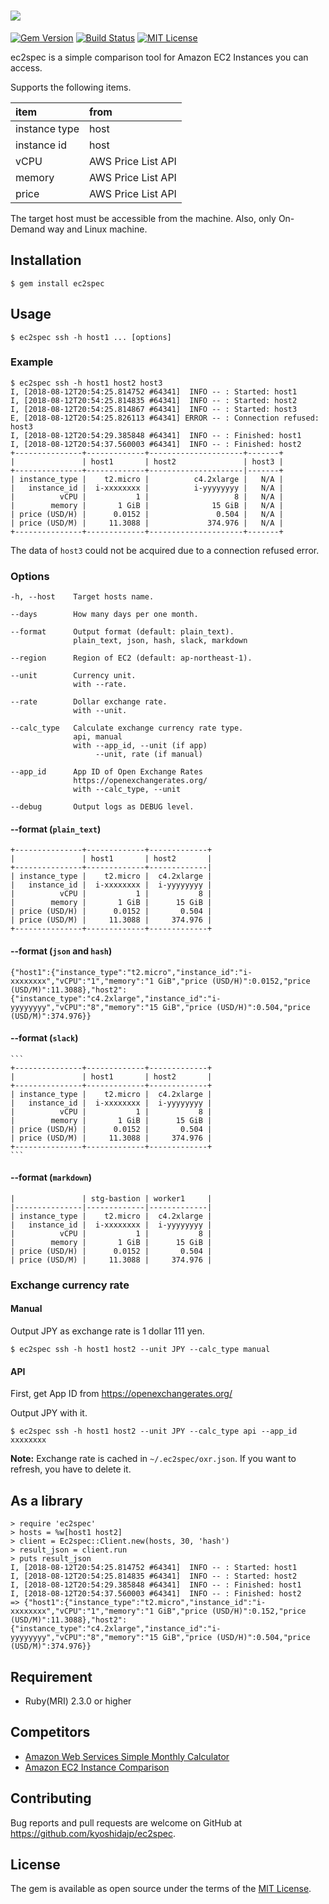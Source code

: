 # [![](https://user-images.githubusercontent.com/3317191/44626545-42a39380-a959-11e8-96a4-de3b0ea3e96f.png)](https://github.com/kyoshidajp/ec2spec)

[![Gem Version](https://badge.fury.io/rb/ec2spec.svg)](https://badge.fury.io/rb/ec2spec)
[![Build Status](https://travis-ci.org/kyoshidajp/ec2spec.svg?branch=master)](https://travis-ci.org/kyoshidajp/ec2spec)
[![MIT License](http://img.shields.io/badge/license-MIT-blue.svg?style=flat-square)][license]

[license]: https://github.com/kyoshidajp/ec2spec/blob/master/LICENSE

ec2spec is a simple comparison tool for Amazon EC2 Instances you can access.

Supports the following items.

| item     | from    |
| :------- | :------ |
| instance type | host |
| instance id | host |
| vCPU | AWS Price List API |
| memory | AWS Price List API |
| price | AWS Price List API |

The target host must be accessible from the machine. Also, only On-Demand way and Linux machine.

## Installation

```
$ gem install ec2spec
```

## Usage

```
$ ec2spec ssh -h host1 ... [options]
```

### Example

```
$ ec2spec ssh -h host1 host2 host3
I, [2018-08-12T20:54:25.814752 #64341]  INFO -- : Started: host1
I, [2018-08-12T20:54:25.814835 #64341]  INFO -- : Started: host2
I, [2018-08-12T20:54:25.814867 #64341]  INFO -- : Started: host3
E, [2018-08-12T20:54:25.826113 #64341] ERROR -- : Connection refused: host3
I, [2018-08-12T20:54:29.385848 #64341]  INFO -- : Finished: host1
I, [2018-08-12T20:54:37.560003 #64341]  INFO -- : Finished: host2
+---------------+-------------+---------------------+-------+
|               | host1       | host2               | host3 |
+---------------+-------------+---------------------|-------+
| instance_type |    t2.micro |          c4.2xlarge |   N/A |
|   instance_id |  i-xxxxxxxx |          i-yyyyyyyy |   N/A |
|          vCPU |           1 |                   8 |   N/A |
|        memory |       1 GiB |              15 GiB |   N/A |
| price (USD/H) |      0.0152 |               0.504 |   N/A |
| price (USD/M) |     11.3088 |             374.976 |   N/A |
+---------------+-------------+---------------------+-------+
```

The data of `host3` could not be acquired due to a connection refused error.

### Options

```
-h, --host    Target hosts name.

--days        How many days per one month.

--format      Output format (default: plain_text).
              plain_text, json, hash, slack, markdown

--region      Region of EC2 (default: ap-northeast-1).

--unit        Currency unit.
              with --rate.

--rate        Dollar exchange rate.
              with --unit.
              
--calc_type   Calculate exchange currency rate type.
              api, manual
              with --app_id, --unit (if app)
                   --unit, rate (if manual)

--app_id      App ID of Open Exchange Rates
              https://openexchangerates.org/
              with --calc_type, --unit

--debug       Output logs as DEBUG level.
```

#### --format (`plain_text`)

```
+---------------+-------------+-------------+
|               | host1       | host2       |
+---------------+-------------+-------------|
| instance_type |    t2.micro |  c4.2xlarge |
|   instance_id |  i-xxxxxxxx |  i-yyyyyyyy |
|          vCPU |           1 |           8 |
|        memory |       1 GiB |      15 GiB |
| price (USD/H) |      0.0152 |       0.504 |
| price (USD/M) |     11.3088 |     374.976 |
+---------------+-------------+-------------+
```

#### --format (`json` and `hash`)

```
{"host1":{"instance_type":"t2.micro","instance_id":"i-xxxxxxxx","vCPU":"1","memory":"1 GiB","price (USD/H)":0.0152,"price (USD/M)":11.3088},"host2":{"instance_type":"c4.2xlarge","instance_id":"i-yyyyyyyy","vCPU":"8","memory":"15 GiB","price (USD/H)":0.504,"price (USD/M)":374.976}}
```

#### --format (`slack`)

````
```
+---------------+-------------+-------------+
|               | host1       | host2       |
+---------------+-------------+-------------+
| instance_type |    t2.micro |  c4.2xlarge |
|   instance_id |  i-xxxxxxxx |  i-yyyyyyyy |
|          vCPU |           1 |           8 |
|        memory |       1 GiB |      15 GiB |
| price (USD/H) |      0.0152 |       0.504 |
| price (USD/M) |     11.3088 |     374.976 |
+---------------+-------------+-------------+
```
````

#### --format (`markdown`)

```
|               | stg-bastion | worker1     |
|---------------|-------------|-------------|
| instance_type |    t2.micro |  c4.2xlarge |
|   instance_id |  i-xxxxxxxx |  i-yyyyyyyy |
|          vCPU |           1 |           8 |
|        memory |       1 GiB |      15 GiB |
| price (USD/H) |      0.0152 |       0.504 |
| price (USD/M) |     11.3088 |     374.976 |
```

### Exchange currency rate

#### Manual

Output JPY as exchange rate is 1 dollar 111 yen.

```
$ ec2spec ssh -h host1 host2 --unit JPY --calc_type manual
```

#### API

First, get App ID from
https://openexchangerates.org/

Output JPY with it.

```
$ ec2spec ssh -h host1 host2 --unit JPY --calc_type api --app_id xxxxxxxx
```

**Note:** Exchange rate is cached in `~/.ec2spec/oxr.json`. If you want to refresh, you have to delete it.

## As a library

```
> require 'ec2spec'
> hosts = %w[host1 host2]
> client = Ec2spec::Client.new(hosts, 30, 'hash')
> result_json = client.run
> puts result_json
I, [2018-08-12T20:54:25.814752 #64341]  INFO -- : Started: host1
I, [2018-08-12T20:54:25.814835 #64341]  INFO -- : Started: host2
I, [2018-08-12T20:54:29.385848 #64341]  INFO -- : Finished: host1
I, [2018-08-12T20:54:37.560003 #64341]  INFO -- : Finished: host2
=> {"host1":{"instance_type":"t2.micro","instance_id":"i-xxxxxxxx","vCPU":"1","memory":"1 GiB","price (USD/H)":0.152,"price (USD/M)":11.3088},"host2":{"instance_type":"c4.2xlarge","instance_id":"i-yyyyyyyy","vCPU":"8","memory":"15 GiB","price (USD/H)":0.504,"price (USD/M)":374.976}}
```

## Requirement

- Ruby(MRI) 2.3.0 or higher

## Competitors

- [Amazon Web Services Simple Monthly Calculator](https://calculator.s3.amazonaws.com/index.html)
- [Amazon EC2 Instance Comparison](https://www.ec2instances.info/)

## Contributing

Bug reports and pull requests are welcome on GitHub at https://github.com/kyoshidajp/ec2spec.

## License

The gem is available as open source under the terms of the [MIT License](https://opensource.org/licenses/MIT).
